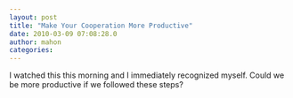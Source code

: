 ```yaml
---
layout: post
title: "Make Your Cooperation More Productive"
date: 2010-03-09 07:08:28.0
author: mahon
categories: 
---
```

I watched this this morning and I immediately recognized myself. Could we be more productive if we followed these steps?
<p style="align:center;"><script src="http://video.bigthink.com/player.js?embedCode=03NG42MTqVnn6kOnuDv8k_iDC2HEGniT&height=288&width=512&deepLinkEmbedCode=03NG42MTqVnn6kOnuDv8k_iDC2HEGniT&autoplay=0"></script></p>